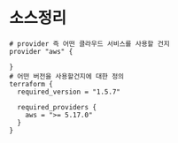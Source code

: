 # 소스정리
    # provider 즉 어떤 클라우드 서비스를 사용할 건지
    provider "aws" {  

    }
    # 어떤 버전을 사용할건지에 대한 정의    
    terraform {
      required_version = "1.5.7"
    
      required_providers {
        aws = ">= 5.17.0"
      }
    }


